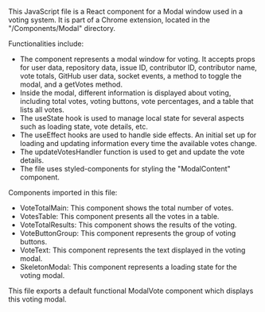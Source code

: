 This JavaScript file is a React component for a Modal window used in a voting system. It is part of a Chrome extension, located in the "/Components/Modal" directory.

Functionalities include:
- The component represents a modal window for voting. It accepts props for user data, repository data, issue ID, contributor ID, contributor name, vote totals, GitHub user data, socket events, a method to toggle the modal, and a getVotes method.
- Inside the modal, different information is displayed about voting, including total votes, voting buttons, vote percentages, and a table that lists all votes.
- The useState hook is used to manage local state for several aspects such as loading state, vote details, etc.
- The useEffect hooks are used to handle side effects. An initial set up for loading and updating information every time the available votes change.
- The updateVotesHandler function is used to get and update the vote details.
- The file uses styled-components for styling the "ModalContent" component.

Components imported in this file:
- VoteTotalMain: This component shows the total number of votes.
- VotesTable: This component presents all the votes in a table.
- VoteTotalResults: This component shows the results of the voting.
- VoteButtonGroup: This component represents the group of voting buttons.
- VoteText: This component represents the text displayed in the voting modal.
- SkeletonModal: This component represents a loading state for the voting modal.

This file exports a default functional ModalVote component which displays this voting modal.